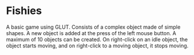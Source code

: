# Fishies
A basic game using GLUT. Consists of a complex object made of simple shapes. A new  object is added at the press of the left mouse button. A maximum of 10 objects can be created. On right-click on an idle object, the object starts moving, and on right-click to a moving object, it stops moving.
